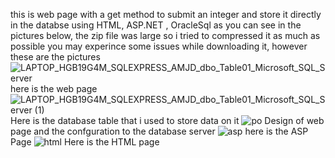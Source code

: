 this is web page with a get method to submit an integer and store it directly in the databse using HTML, ASP.NET , OracleSql as you can see in the pictures below, the zip file was large so i tried to compressed it as much as possible you may experince some issues while downloading it, however these are the pictures ![LAPTOP_HGB19G4M_SQLEXPRESS_AMJD_dbo_Table01_Microsoft_SQL_Server](https://user-images.githubusercontent.com/109242867/182470393-a1b7c13e-e711-4aa1-a5fd-2b5cba9821ff.png)
here is the web page 
![LAPTOP_HGB19G4M_SQLEXPRESS_AMJD_dbo_Table01_Microsoft_SQL_Server (1)](https://user-images.githubusercontent.com/109242867/182470448-2e3bde1d-d216-4f39-b965-b2a4f8023e8c.png)
Here is the database table that i used to store data on it
![po](https://user-images.githubusercontent.com/109242867/182470662-ee75d6d5-74f9-4941-b968-8c7f6c096a6d.jpg)
Design of web page and the confguration to the database server 
![asp](https://user-images.githubusercontent.com/109242867/182470903-3968eab3-39bb-427c-a7fa-ed5afe93d5ee.jpg)
here is the ASP Page 
![html](https://user-images.githubusercontent.com/109242867/182470934-c1de8bfb-777e-4043-b720-e3a4cd131cf0.jpg)
Here is the HTML page 
